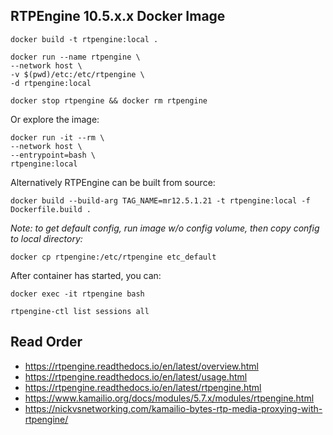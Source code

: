 ## RTPEngine 10.5.x.x Docker Image

```
docker build -t rtpengine:local .

docker run --name rtpengine \
--network host \
-v $(pwd)/etc:/etc/rtpengine \
-d rtpengine:local

docker stop rtpengine && docker rm rtpengine
```

Or explore the image:

```
docker run -it --rm \
--network host \
--entrypoint=bash \
rtpengine:local
```

Alternatively RTPEngine can be built from source:

```
docker build --build-arg TAG_NAME=mr12.5.1.21 -t rtpengine:local -f Dockerfile.build .
```

_Note: to get default config, run image w/o config volume, then copy config to local directory:_

```
docker cp rtpengine:/etc/rtpengine etc_default
```

After container has started, you can:

```
docker exec -it rtpengine bash

rtpengine-ctl list sessions all
```

## Read Order

- https://rtpengine.readthedocs.io/en/latest/overview.html
- https://rtpengine.readthedocs.io/en/latest/usage.html
- https://rtpengine.readthedocs.io/en/latest/rtpengine.html
- https://www.kamailio.org/docs/modules/5.7.x/modules/rtpengine.html
- https://nickvsnetworking.com/kamailio-bytes-rtp-media-proxying-with-rtpengine/
